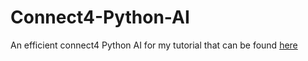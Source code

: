 # Connect4-Python-AI
An efficient connect4 Python AI for my tutorial that can be found <a href="https://gamepickle.net/2017/01/31/connect4-python-ai/">here</a>

